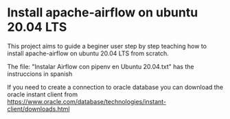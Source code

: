 # Install apache-airflow on ubuntu 20.04 LTS

This project aims to guide a beginer user step by step teaching how to install apache-airflow on ubuntu 20.04 LTS from scratch.

The file: "Instalar Airflow con pipenv en Ubuntu 20.04.txt" has the instruccions in spanish

If you need to create a connection to oracle database you can download the oracle instant client from https://www.oracle.com/database/technologies/instant-client/downloads.html


